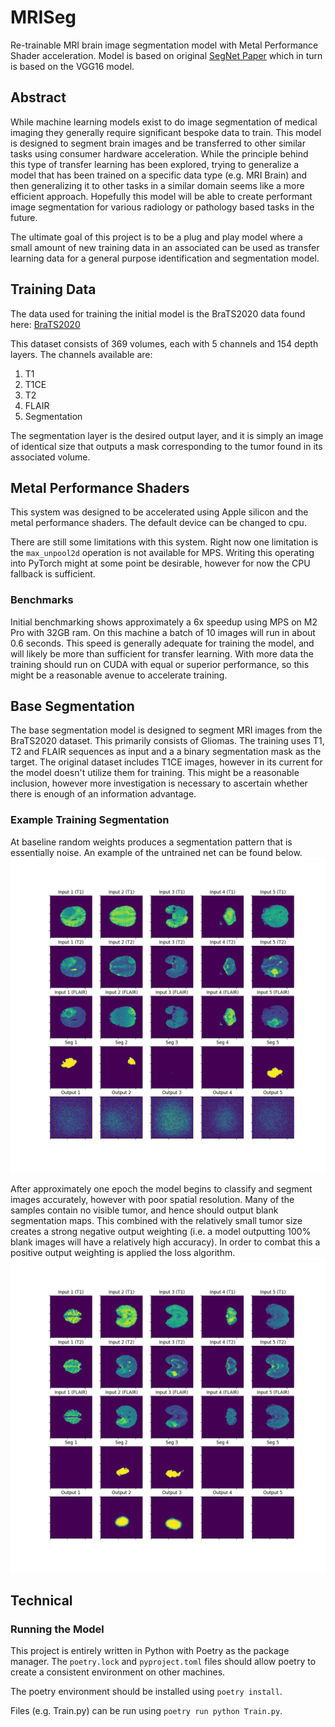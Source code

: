 # MRISeg

Re-trainable MRI brain image segmentation model with Metal Performance Shader acceleration.
Model is based on original [SegNet Paper](https://arxiv.org/pdf/1511.00561.pdf) which in turn
is based on the VGG16 model.

## Abstract
While machine learning models exist to do image segmentation of medical imaging they generally
require significant bespoke data to train. This model is designed to segment brain images and 
be transferred to other similar tasks using consumer hardware acceleration. While the principle
behind this type of transfer learning has been explored, trying to generalize a model that has
been trained on a specific data type (e.g. MRI Brain) and then generalizing it to other tasks
in a similar domain seems like a more efficient approach. Hopefully this model will be able to 
create performant image segmentation for various radiology or pathology based tasks in the future.

The ultimate goal of this project is to be a plug and play model where a small amount of new training
data in an associated can be used as transfer learning data for a general purpose identification and segmentation
model.

## Training Data
The data used for training the initial model is the BraTS2020 data found here:
[BraTS2020](https://www.kaggle.com/datasets/awsaf49/brats20-dataset-training-validation?rvi=1)

This dataset consists of 369 volumes, each with 5 channels and 154 depth layers. The channels
available are:
1. T1
2. T1CE
3. T2
4. FLAIR
5. Segmentation

The segmentation layer is the desired output layer, and it is simply an image of identical size
that outputs a mask corresponding to the tumor found in its associated volume.

## Metal Performance Shaders
This system was designed to be accelerated using Apple silicon
and the metal performance shaders. The default device can be changed to cpu.

There are still some limitations with this system. Right now one limitation is the `max_unpool2d`
operation is not available for MPS. Writing this operating into PyTorch might at some point be
desirable, however for now the CPU fallback is sufficient.


### Benchmarks
Initial benchmarking shows approximately a 6x speedup using MPS on
M2 Pro with 32GB ram. On this machine a batch of 10 images will run in about 0.6 seconds.
This speed is generally adequate for training the model, and will likely be more than
sufficient for transfer learning. With more data the training should run on CUDA with
equal or superior performance, so this might be a reasonable avenue to accelerate training.

## Base Segmentation
The base segmentation model is designed to segment MRI images from the BraTS2020 dataset.
This primarily consists of Gliomas. The training uses T1, T2 and FLAIR sequences as input and a
a binary segmentation mask as the target. The original dataset includes T1CE images, however
in its current for the model doesn't utilize them for training. This might be a reasonable inclusion,
however more investigation is necessary to ascertain whether there is enough of an information advantage.

### Example Training Segmentation
At baseline random weights produces a segmentation pattern that is essentially noise.
An example of the untrained net can be found below.
![Example Untrained Image](images/image_0_0.png)

After approximately one epoch the model begins to classify and segment images accurately, however
with poor spatial resolution. Many of the samples contain no visible tumor, and hence should output blank
segmentation maps. This combined with the relatively small tumor size creates a strong negative output 
weighting (i.e. a model outputting 100% blank images will have a relatively high accuracy). In order to
combat this a positive output weighting is applied the loss algorithm.
![Example Trained Image](images/image_1_200.png)

## Technical

### Running the Model
This project is entirely written in Python with Poetry as the package manager. The `poetry.lock` and
`pyproject.toml` files should allow poetry to create a consistent environment on other machines.

The poetry environment should be installed using `poetry install`.

Files (e.g. Train.py) can be run using `poetry run python Train.py`.
